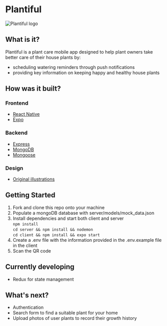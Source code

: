 # Plantiful
![Plantiful logo](https://github.com/cjb0s/plantiful/blob/main/client/assets/images/banner.png)

## What is it?
Plantiful is a plant care mobile app designed to help plant owners take better care of their house plants by:
- scheduling watering reminders through push notifications
- providing key information on keeping happy and healthy house plants


## How was it built?
### Frontend
- [React Native](https://reactnative.dev/)
- [Expo](https://expo.io/)

### Backend
- [Express](https://expressjs.com/)
- [MongoDB](https://www.mongodb.com/)
- [Mongoose](https://mongoosejs.com/)

### Design
- [Original illustrations](https://www.amylucymccord.com/)


## Getting Started
1. Fork and clone this repo onto your machine
2. Populate a mongoDB database with server/models/mock_data.json
3. Install dependencies and start both client and server  
`npm install`  
`cd server && npm install && nodemon`  
`cd client && npm install && expo start`  
4. Create a .env file with the information provided in the .env.example file in the client
5. Scan the QR code


## Currently developing
- Redux for state management


## What's next?
- Authentication
- Search form to find a suitable plant for your home
- Upload photos of user plants to record their growth history

